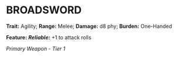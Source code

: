 # BROADSWORD

**Trait:** Agility; **Range:** Melee; **Damage:** d8 phy; **Burden:** One-Handed

**Feature:** ***Reliable:*** +1 to attack rolls

*Primary Weapon - Tier 1*